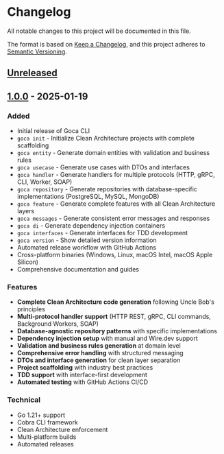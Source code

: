 # Changelog

All notable changes to this project will be documented in this file.

The format is based on [Keep a Changelog](https://keepachangelog.com/en/1.0.0/),
and this project adheres to [Semantic Versioning](https://semver.org/spec/v2.0.0.html).

## [Unreleased]

## [1.0.0] - 2025-01-19

### Added
- Initial release of Goca CLI
- `goca init` - Initialize Clean Architecture projects with complete scaffolding
- `goca entity` - Generate domain entities with validation and business rules
- `goca usecase` - Generate use cases with DTOs and interfaces
- `goca handler` - Generate handlers for multiple protocols (HTTP, gRPC, CLI, Worker, SOAP)
- `goca repository` - Generate repositories with database-specific implementations (PostgreSQL, MySQL, MongoDB)
- `goca feature` - Generate complete features with all Clean Architecture layers
- `goca messages` - Generate consistent error messages and responses
- `goca di` - Generate dependency injection containers
- `goca interfaces` - Generate interfaces for TDD development
- `goca version` - Show detailed version information
- Automated release workflow with GitHub Actions
- Cross-platform binaries (Windows, Linux, macOS Intel, macOS Apple Silicon)
- Comprehensive documentation and guides

### Features
- **Complete Clean Architecture code generation** following Uncle Bob's principles
- **Multi-protocol handler support** (HTTP REST, gRPC, CLI commands, Background Workers, SOAP)
- **Database-agnostic repository patterns** with specific implementations
- **Dependency injection setup** with manual and Wire.dev support
- **Validation and business rules generation** at domain level
- **Comprehensive error handling** with structured messaging
- **DTOs and interface generation** for clean layer separation
- **Project scaffolding** with industry best practices
- **TDD support** with interface-first development
- **Automated testing** with GitHub Actions CI/CD

### Technical
- Go 1.21+ support
- Cobra CLI framework
- Clean Architecture enforcement
- Multi-platform builds
- Automated releases

[Unreleased]: https://github.com/sazardev/goca/compare/v1.0.0...HEAD
[1.0.0]: https://github.com/sazardev/goca/releases/tag/v1.0.0
